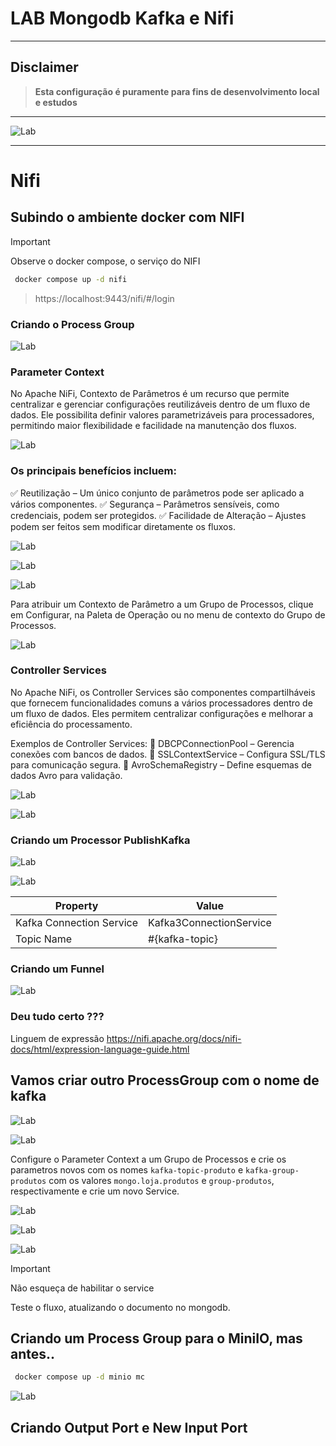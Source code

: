 
# LAB Mongodb Kafka e Nifi

---
## Disclaimer
> **Esta configuração é puramente para fins de desenvolvimento local e estudos**
> 

---

![Lab](/content/arc.png)

---

# Nifi

## Subindo o ambiente docker com NIFI

> [!IMPORTANT]
> Observe o docker compose, o serviço do NIFI


```bash
 docker compose up -d nifi
```

> https://localhost:9443/nifi/#/login


### Criando o Process Group
![Lab](/content/nifi1.png)


### Parameter Context

No Apache NiFi, Contexto de Parâmetros é um recurso que permite centralizar e gerenciar configurações reutilizáveis dentro de um fluxo de dados. Ele possibilita definir valores parametrizáveis para processadores, permitindo maior flexibilidade e facilidade na manutenção dos fluxos.

![Lab](/content/nifi2.png)


### Os principais benefícios incluem:
✅ Reutilização – Um único conjunto de parâmetros pode ser aplicado a vários componentes.
✅ Segurança – Parâmetros sensíveis, como credenciais, podem ser protegidos.
✅ Facilidade de Alteração – Ajustes podem ser feitos sem modificar diretamente os fluxos.



![Lab](/content/nifi3.png)

![Lab](/content/nifi4.png)

![Lab](/content/nifi5.png)


Para atribuir um Contexto de Parâmetro a um Grupo de Processos, clique em Configurar, na Paleta de Operação ou no menu de contexto do Grupo de Processos.

![Lab](/content/nifi6.png)


### Controller Services
No Apache NiFi, os Controller Services são componentes compartilháveis que fornecem funcionalidades comuns a vários processadores dentro de um fluxo de dados. Eles permitem centralizar configurações e melhorar a eficiência do processamento.

Exemplos de Controller Services:
🔹 DBCPConnectionPool – Gerencia conexões com bancos de dados.
🔹 SSLContextService – Configura SSL/TLS para comunicação segura.
🔹 AvroSchemaRegistry – Define esquemas de dados Avro para validação.

![Lab](/content/nifi7.png)

![Lab](/content/nifi8.png)

### Criando um Processor PublishKafka

![Lab](/content/nifi10.png)

![Lab](/content/nifi11.png)


|Property|Value|
|------------------|--------------|
|Kafka Connection Service|Kafka3ConnectionService|
|Topic Name|#{kafka-topic}|


### Criando um Funnel

![Lab](/content/nifi12.png)


### Deu tudo certo ???

Linguem de expressão
https://nifi.apache.org/docs/nifi-docs/html/expression-language-guide.html


## Vamos criar outro ProcessGroup com o nome de kafka

![Lab](/content/nifi13.png)

![Lab](/content/nifi14.png)

Configure o Parameter Context a um Grupo de Processos e crie os parametros novos com os nomes `kafka-topic-produto` e `kafka-group-produtos` com os valores `mongo.loja.produtos` e `group-produtos`, respectivamente e crie um novo Service.

![Lab](/content/nifi15.png)

![Lab](/content/nifi16.png)

![Lab](/content/nifi17.png)


> [!IMPORTANT]
> Não esqueça de habilitar o service

Teste o fluxo, atualizando o documento no mongodb.

## Criando um Process Group para o MiniIO, mas antes..

```bash
 docker compose up -d minio mc
```

![Lab](/content/nifi20.png)

## Criando Output Port e New Input Port